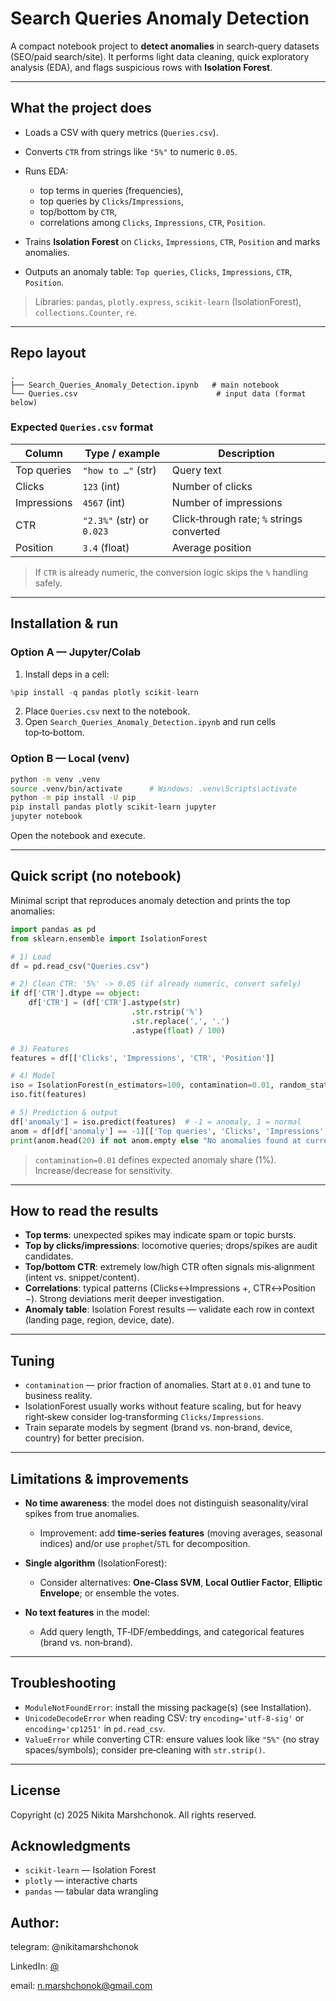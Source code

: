 #  Search Queries Anomaly Detection

A compact notebook project to **detect anomalies** in search‑query datasets (SEO/paid search/site). It performs light data cleaning, quick exploratory analysis (EDA), and flags suspicious rows with **Isolation Forest**.

---

##  What the project does

* Loads a CSV with query metrics (`Queries.csv`).
* Converts `CTR` from strings like `"5%"` to numeric `0.05`.
* Runs EDA:

  * top terms in queries (frequencies),
  * top queries by `Clicks`/`Impressions`,
  * top/bottom by `CTR`,
  * correlations among `Clicks`, `Impressions`, `CTR`, `Position`.
* Trains **Isolation Forest** on `Clicks`, `Impressions`, `CTR`, `Position` and marks anomalies.
* Outputs an anomaly table: `Top queries`, `Clicks`, `Impressions`, `CTR`, `Position`.

> Libraries: `pandas`, `plotly.express`, `scikit-learn` (IsolationForest), `collections.Counter`, `re`.

---

##  Repo layout

```
.
├── Search_Queries_Anomaly_Detection.ipynb   # main notebook
└── Queries.csv                               # input data (format below)
```

### Expected `Queries.csv` format

| Column      | Type / example            | Description                               |
| ----------- | ------------------------- | ----------------------------------------- |
| Top queries | `"how to …"` (str)        | Query text                                |
| Clicks      | `123` (int)               | Number of clicks                          |
| Impressions | `4567` (int)              | Number of impressions                     |
| CTR         | `"2.3%"` (str) or `0.023` | Click‑through rate; `%` strings converted |
| Position    | `3.4` (float)             | Average position                          |

> If `CTR` is already numeric, the conversion logic skips the `%` handling safely.

---

##  Installation & run

### Option A — Jupyter/Colab

1. Install deps in a cell:

```python
%pip install -q pandas plotly scikit-learn
```

2. Place `Queries.csv` next to the notebook.
3. Open `Search_Queries_Anomaly_Detection.ipynb` and run cells top‑to‑bottom.

### Option B — Local (venv)

```bash
python -m venv .venv
source .venv/bin/activate      # Windows: .venv\Scripts\activate
python -m pip install -U pip
pip install pandas plotly scikit-learn jupyter
jupyter notebook
```

Open the notebook and execute.

---

##  Quick script (no notebook)

Minimal script that reproduces anomaly detection and prints the top anomalies:

```python
import pandas as pd
from sklearn.ensemble import IsolationForest

# 1) Load
df = pd.read_csv("Queries.csv")

# 2) Clean CTR: '5%' -> 0.05 (if already numeric, convert safely)
if df['CTR'].dtype == object:
    df['CTR'] = (df['CTR'].astype(str)
                           .str.rstrip('%')
                           .str.replace(',', '.')
                           .astype(float) / 100)

# 3) Features
features = df[['Clicks', 'Impressions', 'CTR', 'Position']]

# 4) Model
iso = IsolationForest(n_estimators=100, contamination=0.01, random_state=42)
iso.fit(features)

# 5) Prediction & output
df['anomaly'] = iso.predict(features)  # -1 = anomaly, 1 = normal
anom = df[df['anomaly'] == -1][['Top queries', 'Clicks', 'Impressions', 'CTR', 'Position']]
print(anom.head(20) if not anom.empty else "No anomalies found at current settings.")
```

> `contamination=0.01` defines expected anomaly share (1%). Increase/decrease for sensitivity.

---

##  How to read the results

* **Top terms**: unexpected spikes may indicate spam or topic bursts.
* **Top by clicks/impressions**: locomotive queries; drops/spikes are audit candidates.
* **Top/bottom CTR**: extremely low/high CTR often signals mis‑alignment (intent vs. snippet/content).
* **Correlations**: typical patterns (Clicks↔Impressions +, CTR↔Position −). Strong deviations merit deeper investigation.
* **Anomaly table**: Isolation Forest results — validate each row in context (landing page, region, device, date).

---

##  Tuning

* `contamination` — prior fraction of anomalies. Start at `0.01` and tune to business reality.
* IsolationForest usually works without feature scaling, but for heavy right‑skew consider log‑transforming `Clicks/Impressions`.
* Train separate models by segment (brand vs. non‑brand, device, country) for better precision.

---

##  Limitations & improvements

* **No time awareness**: the model does not distinguish seasonality/viral spikes from true anomalies.

  * Improvement: add **time‑series features** (moving averages, seasonal indices) and/or use `prophet`/`STL` for decomposition.
* **Single algorithm** (IsolationForest):

  * Consider alternatives: **One‑Class SVM**, **Local Outlier Factor**, **Elliptic Envelope**; or ensemble the votes.
* **No text features** in the model:

  * Add query length, TF‑IDF/embeddings, and categorical features (brand vs. non‑brand).

---

##  Troubleshooting

* `ModuleNotFoundError`: install the missing package(s) (see Installation).
* `UnicodeDecodeError` when reading CSV: try `encoding='utf-8-sig'` or `encoding='cp1251'` in `pd.read_csv`.
* `ValueError` while converting CTR: ensure values look like `"5%"` (no stray spaces/symbols); consider pre‑cleaning with `str.strip()`.

---

##  License

Copyright (c) 2025 Nikita Marshchonok. All rights reserved.


##  Acknowledgments

* `scikit-learn` — Isolation Forest
* `plotly` — interactive charts
* `pandas` — tabular data wrangling



## Author:

telegram: @nikitamarshchonok

LinkedIn: [@](https://www.linkedin.com/in/nikita-marshchonok/)

email: n.marshchonok@gmail.com
